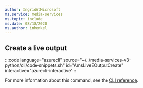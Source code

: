 ```yaml
---
author: IngridAtMicrosoft
ms.service: media-services 
ms.topic: include
ms.date: 08/18/2020
ms.author: inhenkel
---
```


## Create a live output

:::code language="azurecli" source="~/../media-services-v3-python/cli/code-snippets.sh" id="AmsLiveEOutputCreate" interactive="azurecli-interactive":::

For more information about this command, see the [CLI reference](/cli/azure/ams/live-output?view=azure-cli-latest#az-ams-live-output-create).
